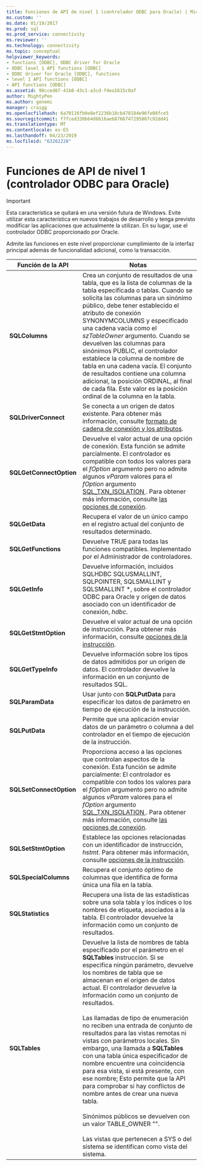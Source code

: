 ```yaml
---
title: Funciones de API de nivel 1 (controlador ODBC para Oracle) | Microsoft Docs
ms.custom: ''
ms.date: 01/19/2017
ms.prod: sql
ms.prod_service: connectivity
ms.reviewer: ''
ms.technology: connectivity
ms.topic: conceptual
helpviewer_keywords:
- functions [ODBC], ODBC driver for Oracle
- ODBC level 1 API functions [ODBC]
- ODBC driver for Oracle [ODBC], functions
- level 1 API functions [ODBC]
- API functions [ODBC]
ms.assetid: 98cced6f-41b8-43c1-a3cd-f4ea1615c0af
author: MightyPen
ms.author: genemi
manager: craigg
ms.openlocfilehash: 6a70116fb0e8ef1236b18cb478184e96fe08fce5
ms.sourcegitcommit: f7fced330b64d6616aeb8766747295807c92dd41
ms.translationtype: MT
ms.contentlocale: es-ES
ms.lasthandoff: 04/23/2019
ms.locfileid: "63262228"
---
```

# <a name="level-1-api-functions-odbc-driver-for-oracle"></a>Funciones de API de nivel 1 (controlador ODBC para Oracle)
> [!IMPORTANT]  
>  Esta característica se quitará en una versión futura de Windows. Evite utilizar esta característica en nuevos trabajos de desarrollo y tenga previsto modificar las aplicaciones que actualmente la utilizan. En su lugar, use el controlador ODBC proporcionado por Oracle.  
  
 Admite las funciones en este nivel proporcionar cumplimiento de la interfaz principal además de funcionalidad adicional, como la transacción.  
  
|Función de la API|Notas|  
|------------------|-----------|  
|**SQLColumns**|Crea un conjunto de resultados de una tabla, que es la lista de columnas de la tabla especificada o tablas. Cuando se solicita las columnas para un sinónimo público, debe tener establecido el atributo de conexión SYNONYMCOLUMNS y especificado una cadena vacía como el *szTableOwner* argumento. Cuando se devuelven las columnas para sinónimos PUBLIC, el controlador establece la columna de nombre de tabla en una cadena vacía. El conjunto de resultados contiene una columna adicional, la posición ORDINAL, al final de cada fila. Este valor es la posición ordinal de la columna en la tabla.|  
|**SQLDriverConnect**|Se conecta a un origen de datos existente. Para obtener más información, consulte [formato de cadena de conexión y los atributos](../../odbc/microsoft/connection-string-format-and-attributes.md).|  
|**SQLGetConnectOption**|Devuelve el valor actual de una opción de conexión. Esta función se admite parcialmente. El controlador es compatible con todos los valores para el *fOption* argumento pero no admite algunos *vParam* valores para el *fOption* argumento [SQL_TXN_ISOLATION ](../../odbc/microsoft/connect-options.md). Para obtener más información, consulte [las opciones de conexión](../../odbc/microsoft/connect-options.md).|  
|**SQLGetData**|Recupera el valor de un único campo en el registro actual del conjunto de resultados determinado.|  
|**SQLGetFunctions**|Devuelve TRUE para todas las funciones compatibles. Implementado por el Administrador de controladores.|  
|**SQLGetInfo**|Devuelve información, incluidos SQLHDBC SQLUSMALLINT, SQLPOINTER, SQLSMALLINT y SQLSMALLINT \*, sobre el controlador ODBC para Oracle y origen de datos asociado con un identificador de conexión, *hdbc*.|  
|**SQLGetStmtOption**|Devuelve el valor actual de una opción de instrucción. Para obtener más información, consulte [opciones de la instrucción](../../odbc/microsoft/statement-options.md).|  
|**SQLGetTypeInfo**|Devuelve información sobre los tipos de datos admitidos por un origen de datos. El controlador devuelve la información en un conjunto de resultados SQL.|  
|**SQLParamData**|Usar junto con **SQLPutData** para especificar los datos de parámetro en tiempo de ejecución de la instrucción.|  
|**SQLPutData**|Permite que una aplicación enviar datos de un parámetro o columna a del controlador en el tiempo de ejecución de la instrucción.|  
|**SQLSetConnectOption**|Proporciona acceso a las opciones que controlan aspectos de la conexión. Esta función se admite parcialmente: El controlador es compatible con todos los valores para el *fOption* argumento pero no admite algunos *vParam* valores para el *fOption* argumento [SQL_TXN_ISOLATION ](../../odbc/microsoft/connect-options.md). Para obtener más información, consulte [las opciones de conexión](../../odbc/microsoft/connect-options.md).|  
|**SQLSetStmtOption**|Establece las opciones relacionadas con un identificador de instrucción, *hstmt*. Para obtener más información, consulte [opciones de la instrucción](../../odbc/microsoft/statement-options.md).|  
|**SQLSpecialColumns**|Recupera el conjunto óptimo de columnas que identifica de forma única una fila en la tabla.|  
|**SQLStatistics**|Recupera una lista de las estadísticas sobre una sola tabla y los índices o los nombres de etiqueta, asociados a la tabla. El controlador devuelve la información como un conjunto de resultados.|  
|**SQLTables**|Devuelve la lista de nombres de tabla especificado por el parámetro en el **SQLTables** instrucción. Si se especifica ningún parámetro, devuelve los nombres de tabla que se almacenan en el origen de datos actual. El controlador devuelve la información como un conjunto de resultados.<br /><br /> Las llamadas de tipo de enumeración no reciben una entrada de conjunto de resultados para las vistas remotas ni vistas con parámetros locales. Sin embargo, una llamada a **SQLTables** con una tabla única especificador de nombre encuentre una coincidencia para esa vista, si está presente, con ese nombre; Esto permite que la API para comprobar si hay conflictos de nombre antes de crear una nueva tabla.<br /><br /> Sinónimos públicos se devuelven con un valor TABLE_OWNER "".<br /><br /> Las vistas que pertenecen a SYS o del sistema se identifican como vista del sistema.|
